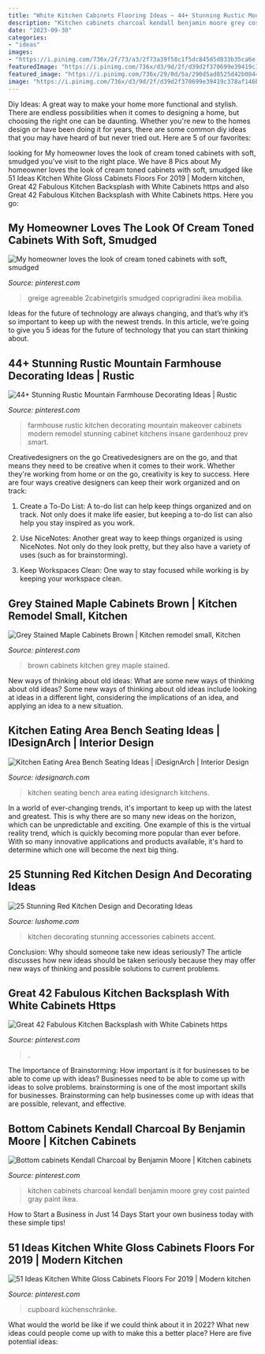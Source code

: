 ```yaml
---
title: "White Kitchen Cabinets Flooring Ideas ~ 44+ Stunning Rustic Mountain Farmhouse Decorating Ideas"
description: "Kitchen cabinets charcoal kendall benjamin moore grey cost painted gray paint ikea"
date: "2023-09-30"
categories:
- "ideas"
images:
- "https://i.pinimg.com/736x/2f/73/a3/2f73a39f58c1f5dc845d5d833b35ca6e.jpg"
featuredImage: "https://i.pinimg.com/736x/d3/9d/2f/d39d2f370699e39419c378af146bf80a.jpg"
featured_image: "https://i.pinimg.com/736x/29/0d/5a/290d5ad8525d42b0844c284889d13384--kitchen-reno-kitchen-remodel.jpg"
image: "https://i.pinimg.com/736x/d3/9d/2f/d39d2f370699e39419c378af146bf80a.jpg"
---
```



Diy Ideas: A great way to make your home more functional and stylish. There are endless possibilities when it comes to designing a home, but choosing the right one can be daunting. Whether you're new to the homes design or have been doing it for years, there are some common diy ideas that you may have heard of but never tried out. Here are 5 of our favorites: 

	

		
looking for My homeowner loves the look of cream toned cabinets with soft, smudged you've visit to the right place. We have 8 Pics about My homeowner loves the look of cream toned cabinets with soft, smudged like 51 Ideas Kitchen White Gloss Cabinets Floors For 2019 | Modern kitchen, Great 42 Fabulous Kitchen Backsplash with White Cabinets https and also Great 42 Fabulous Kitchen Backsplash with White Cabinets https. Here you go:
		
    
## My Homeowner Loves The Look Of Cream Toned Cabinets With Soft, Smudged

<img loading=lazy src="https://i.pinimg.com/736x/c9/e9/85/c9e9854e16b4590c0c57774ff21f3995.jpg" onerror="this.onerror=null;this.src='https://tse4.mm.bing.net/th?id=OIP.jEnAPgG9v4qVrAWjo9Q9ZwHaJ3&amp;pid=15.1';" alt="My homeowner loves the look of cream toned cabinets with soft, smudged">

_Source: pinterest.com_

>greige agreeable 2cabinetgirls smudged coprigradini ikea mobilia. 

	

Ideas for the future of technology are always changing, and that’s why it’s so important to keep up with the newest trends. In this article, we’re going to give you 5 ideas for the future of technology that you can start thinking about.

    
## 44+ Stunning Rustic Mountain Farmhouse Decorating Ideas | Rustic

<img loading=lazy src="https://i.pinimg.com/736x/c6/81/a8/c681a8d706f78a50caf2353736f9663a.jpg" onerror="this.onerror=null;this.src='https://tse4.mm.bing.net/th?id=OIP.43ixs4EQaPWxPgPxVYsDlgHaLH&amp;pid=15.1';" alt="44+ Stunning Rustic Mountain Farmhouse Decorating Ideas | Rustic">

_Source: pinterest.com_

>farmhouse rustic kitchen decorating mountain makeover cabinets modern remodel stunning cabinet kitchens insane gardenhouz prev smart. 

	

Creativedesigners on the go
Creativedesigners are on the go, and that means they need to be creative when it comes to their work. Whether they're working from home or on the go, creativity is key to success. Here are four ways creative designers can keep their work organized and on track:
1. Create a To-Do List: A to-do list can help keep things organized and on track. Not only does it make life easier, but keeping a to-do list can also help you stay inspired as you work.

2. Use NiceNotes: Another great way to keep things organized is using NiceNotes. Not only do they look pretty, but they also have a variety of uses (such as for brainstorming).

3. Keep Workspaces Clean: One way to stay focused while working is by keeping your workspace clean.

    
## Grey Stained Maple Cabinets Brown | Kitchen Remodel Small, Kitchen

<img loading=lazy src="https://i.pinimg.com/736x/2f/73/a3/2f73a39f58c1f5dc845d5d833b35ca6e.jpg" onerror="this.onerror=null;this.src='https://tse1.mm.bing.net/th?id=OIP.N51Dcl2-M07KNjjxLO4deAHaLG&amp;pid=15.1';" alt="Grey Stained Maple Cabinets Brown | Kitchen remodel small, Kitchen">

_Source: pinterest.com_

>brown cabinets kitchen grey maple stained. 

	

New ways of thinking about old ideas: What are some new ways of thinking about old ideas?
Some new ways of thinking about old ideas include looking at ideas in a different light, considering the implications of an idea, and applying an idea to a new situation.

    
## Kitchen Eating Area Bench Seating Ideas | IDesignArch | Interior Design

<img loading=lazy src="https://www.idesignarch.com/wp-content/uploads/Kitchen-Bench-Seating-Ideas_6.jpg" onerror="this.onerror=null;this.src='https://tse2.mm.bing.net/th?id=OIP.KqzhTnYrlITF4JWcxoBIUgHaLH&amp;pid=15.1';" alt="Kitchen Eating Area Bench Seating Ideas | iDesignArch | Interior Design">

_Source: idesignarch.com_

>kitchen seating bench area eating idesignarch kitchens. 

	

In a world of ever-changing trends, it's important to keep up with the latest and greatest. This is why there are so many new ideas on the horizon, which can be unpredictable and exciting. One example of this is the virtual reality trend, which is quickly becoming more popular than ever before. With so many innovative applications and products available, it's hard to determine which one will become the next big thing.

    
## 25 Stunning Red Kitchen Design And Decorating Ideas

<img loading=lazy src="https://www.lushome.com/wp-content/uploads/2014/05/red-kitchen-design-decorating-ideas-15.jpg" onerror="this.onerror=null;this.src='https://tse1.mm.bing.net/th?id=OIP.Jx8lOaFIV1f6qYJ0fcDyRwHaJ4&amp;pid=15.1';" alt="25 Stunning Red Kitchen Design and Decorating Ideas">

_Source: lushome.com_

>kitchen decorating stunning accessories cabinets accent. 

	

Conclusion: Why should someone take new ideas seriously?
The article discusses how new ideas should be taken seriously because they may offer new ways of thinking and possible solutions to current problems.

    
## Great 42 Fabulous Kitchen Backsplash With White Cabinets Https

<img loading=lazy src="https://i.pinimg.com/736x/d3/af/b6/d3afb6c67adc34984ed6bd3cd154dc43.jpg" onerror="this.onerror=null;this.src='https://tse2.mm.bing.net/th?id=OIP.coLsAc--pK4KujPynW-NKQHaJ4&amp;pid=15.1';" alt="Great 42 Fabulous Kitchen Backsplash with White Cabinets https">

_Source: pinterest.com_

>. 

	

The Importance of Brainstorming: How important is it for businesses to be able to come up with ideas?
Businesses need to be able to come up with ideas to solve problems. brainstorming is one of the most important skills for businesses. Brainstorming can help businesses come up with ideas that are possible, relevant, and effective.

    
## Bottom Cabinets Kendall Charcoal By Benjamin Moore | Kitchen Cabinets

<img loading=lazy src="https://i.pinimg.com/736x/29/0d/5a/290d5ad8525d42b0844c284889d13384--kitchen-reno-kitchen-remodel.jpg" onerror="this.onerror=null;this.src='https://tse4.mm.bing.net/th?id=OIP.tMT2GCXJ0ZU1UCFQds_IwQHaJ4&amp;pid=15.1';" alt="Bottom cabinets Kendall Charcoal by Benjamin Moore | Kitchen cabinets">

_Source: pinterest.com_

>kitchen cabinets charcoal kendall benjamin moore grey cost painted gray paint ikea. 

	

How to Start a Business in Just 14 Days
Start your own business today with these simple tips!

    
## 51 Ideas Kitchen White Gloss Cabinets Floors For 2019 | Modern Kitchen

<img loading=lazy src="https://i.pinimg.com/736x/d3/9d/2f/d39d2f370699e39419c378af146bf80a.jpg" onerror="this.onerror=null;this.src='https://tse1.mm.bing.net/th?id=OIP.7u-HxeckcTHle1laFSg3ywAAAA&amp;pid=15.1';" alt="51 Ideas Kitchen White Gloss Cabinets Floors For 2019 | Modern kitchen">

_Source: pinterest.com_

>cupboard küchenschränke. 

	

What would the world be like if we could think about it in 2022? What new ideas could people come up with to make this a better place? Here are five potential ideas:

